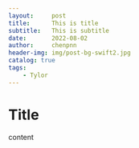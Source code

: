 ```yaml
---
layout:     post
title:      This is title
subtitle:   This is subtitle
date:       2022-08-02
author:     chenpnn
header-img: img/post-bg-swift2.jpg
catalog: true
tags:
    - Tylor
---
```


# Title

content
